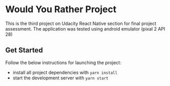 # Would You Rather Project
This is the third project on Udacity React Native section for final project assessment. The application was tested using android emulator (pixal 2 API 28)

## Get Started
Follow the below instructions for launching the project:

* install all project dependencies with `yarn install`
* start the development server with `yarn start`